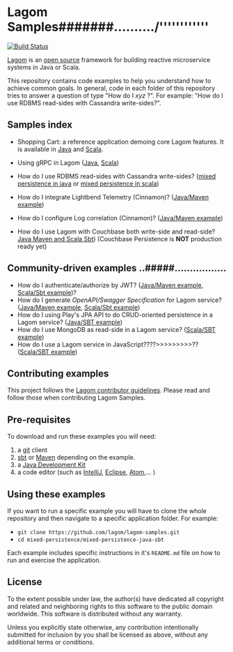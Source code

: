 # Lagom Samples#######........../''''''''''''
[![Build Status](https://travis-ci.com/lagom/lagom-samples.svg?branch=1.6.x)](https://travis-ci.com/lagom/lagom-samples)

[Lagom](https://www.lagomframework.com/) is an [open source](https://github.com/lagom/lagom) framework for building reactive microservice systems in Java or Scala. 

This repository contains code examples to help you understand how to achieve common goals. In general, code in each folder of this repository tries to answer a question of type "How do I _xyz_ ?". For example: "How do I use RDBMS read-sides with Cassandra write-sides?".

## Samples index

* Shopping Cart: a reference application demoing core Lagom features. It is available in [Java](shopping-cart/shopping-cart-java/README.md) and  [Scala](shopping-cart/shopping-cart-scala/README.md).

* Using gRPC in Lagom ([Java](grpc-example/grpc-example-java/README.md), [Scala](grpc-example/grpc-example-scala/README.md))

* How do I use RDBMS read-sides with Cassandra write-sides? ([mixed persistence in java](mixed-persistence/mixed-persistence-java-sbt/README.md) or [mixed persistence in scala](mixed-persistence/mixed-persistence-scala-sbt/README.md))
* How do I integrate Lightbend Telemetry (Cinnamon)? ([Java/Maven example](lightbend-telemetry/lightbend-telemetry-java-mvn/README.md))
* How do I configure Log correlation (Cinnamon)? ([Java/Maven example](lightbend-telemetry/log-correlation-java-mvn/README.md))
* How do I use Lagom with Couchbase both write-side and read-side? [Java Maven and Scala Sbt](couchbase-persistence/README.md)) (Couchbase Persistence is **NOT** production ready yet)

## Community-driven examples ..#####.................

* How do I authenticate/authorize by JWT? ([Java/Maven example](https://github.com/pac4j/lagom-pac4j-java-demo), [Scala/Sbt example](https://github.com/pac4j/lagom-pac4j-scala-demo))?
* How do I generate _OpenAPI/Swagger Specification_ for Lagom service? ([Java/Maven example](https://github.com/taymyr/lagom-samples/blob/master/openapi/java/README.md), [Scala/Sbt example](https://github.com/taymyr/lagom-samples/blob/master/openapi/scala/README.md))
* How do I using Play's JPA API to do CRUD-oriented persistence in a Lagom service? ([Java/SBT example](https://github.com/taymyr/lagom-samples/blob/master/jpa-crud/java-sbt/README.md))
* How do I use MongoDB as read-side in a Lagom service? ([Scala/SBT example](https://github.com/abknanda/mongo-readside-lagom))
* How do I use a Lagom service in JavaScript????>>>>>>>>>?? ([Scala/SBT example](https://github.com/mliarakos/lagom-scalajs-example))

## Contributing examples

This project follows the [Lagom contributor guidelines](https://github.com/lagom/lagom/blob/master/CONTRIBUTING.md). Please read and follow those when contributing Lagom Samples.

## Pre-requisites

To download and run these examples you will need:

1. a [git](https://git-scm.com/downloads) client
2. [sbt](http://www.scala-sbt.org/download.html) or [Maven](https://maven.apache.org/install.html) depending on the example.
3. a [Java Development Kit](http://www.oracle.com/technetwork/java/javase/downloads/index.html)
4. a code editor (such as [IntelliJ](https://www.jetbrains.com/idea/), [Eclipse](https://www.eclipse.org/downloads/), [Atom](https://atom.io/),... )

## Using these examples

If you want to run a specific example you will have to clone the whole repository and then navigate to a specific application folder. For example:

* `git clone https://github.com/lagom/lagom-samples.git`
* `cd mixed-persistence/mixed-persistence-java-sbt`

Each example includes specific instructions in it's `README.md` file on how to run and exercise the application.

## License

To the extent possible under law, the author(s) have dedicated all copyright and related and neighboring rights to this software to the public domain worldwide. This software is distributed without any warranty.

Unless you explicitly state otherwise, any contribution intentionally submitted for inclusion by you shall be licensed as above, without any additional terms or conditions.
